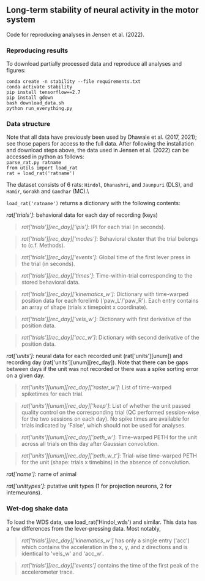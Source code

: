 ## Long-term stability of neural activity in the motor system

Code for reproducing analyses in Jensen et al. (2022).

### Reproducing results

To download partially processed data and reproduce all analyses and figures:

`conda create -n stability --file requirements.txt`\
`conda activate stability`\
`pip install tensorflow==2.7`\
`pip install gdown`\
`bash download_data.sh`\
`python run_everything.py`

### Data structure

Note that all data have previously been used by Dhawale et al. (2017, 2021); see those papers for access to the full data. After following the installation and download steps above, the data used in Jensen et al. (2022) can be accessed in python as follows:\
`parse_rat.py ratname`\
`from utils import load_rat`\
`rat = load_rat('ratname')`

The dataset consists of 6 rats: `Hindol`, `Dhanashri`, and `Jaunpuri` (DLS), and `Hamir`, `Gorakh` and `Gandhar` (MC).\

`load_rat('ratname')` returns a dictionary with the following contents:

_rat['trials']_: behavioral data for each day of recording (keys)

> _rat['trials'][rec_day]['ipis']_: IPI for each trial (in seconds).

> _rat['trials'][rec_day]['modes']_: Behavioral cluster that the trial belongs to (c.f. Methods).

> _rat['trials'][rec_day]['events']_: Global time of the first lever press in the trial (in seconds).

> _rat['trials'][rec_day]['times']_: Time-within-trial corresponding to the stored behavioral data.

> _rat['trials'][rec_day]['kinematics_w']_: Dictionary with time-warped position data for each forelimb ('paw_L'/'paw_R'). Each entry contains an array of shape (trials x timepoint x coordinate).

> _rat['trials'][rec_day]['vels_w']_: Dictionary with first derivative of the position data.

> _rat['trials'][rec_day]['acc_w']_: Dictionary with second derivative of the position data.


_rat['units']_: neural data for each recorded unit (rat['units'][unum]) and recording day (rat['units'][unum][rec_day]). Note that there can be gaps between days if the unit was not recorded or there was a spike sorting error on a given day.

> _rat['units'][unum][rec_day]['raster_w']_: List of time-warped spiketimes for each trial.

> _rat['units'][unum][rec_day]['keep']_: List of whether the unit passed quality control on the corresponding trial (QC performed session-wise for the two sessions on each day). No spike times are available for trials indicated by 'False', which should not be used for analyses.

> _rat['units'][unum][rec_day]['peth_w']_: Time-warped PETH for the unit across all trials on this day after Gaussian convolution.

> _rat['units'][unum][rec_day]['peth_w_t']_: Trial-wise time-warped PETH for the unit (shape: trials x timebins) in the absence of convolution.

_rat['name']_: name of animal

_rat['unittypes']_: putative unit types (1 for projection neurons, 2 for interneurons).

### Wet-dog shake data

To load the WDS data, use load_rat('Hindol_wds') and similar. This data has a few differences from the lever-pressing data. Most notably,
> _rat['trials'][rec_day]['kinematics_w']_ has only a single entry ('acc') which contains the acceleration in the x, y, and z directions and is identical to 'vels_w' and 'acc_w'.

> _rat['trials'][rec_day]['events']_ contains the time of the first peak of the accelerometer trace.




